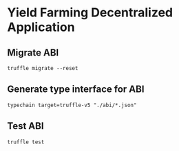 # Yield Farming Decentralized Application

## Migrate ABI
```
truffle migrate --reset
```

## Generate type interface for ABI
```
typechain target=truffle-v5 "./abi/*.json"
```

## Test ABI
```
truffle test
```